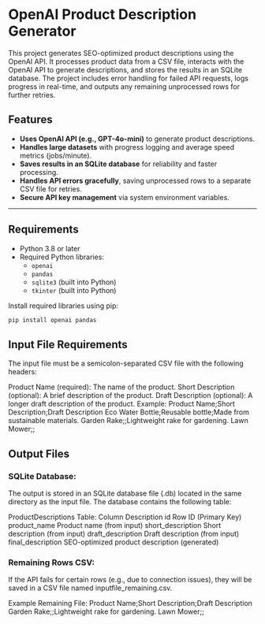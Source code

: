 # OpenAI Product Description Generator

This project generates SEO-optimized product descriptions using the OpenAI API. It processes product data from a CSV file, interacts with the OpenAI API to generate descriptions, and stores the results in an SQLite database. The project includes error handling for failed API requests, logs progress in real-time, and outputs any remaining unprocessed rows for further retries.

## Features

- **Uses OpenAI API (e.g., GPT-4o-mini)** to generate product descriptions.
- **Handles large datasets** with progress logging and average speed metrics (jobs/minute).
- **Saves results in an SQLite database** for reliability and faster processing.
- **Handles API errors gracefully**, saving unprocessed rows to a separate CSV file for retries.
- **Secure API key management** via system environment variables.

---

## Requirements

- Python 3.8 or later
- Required Python libraries:
  - `openai`
  - `pandas`
  - `sqlite3` (built into Python)
  - `tkinter` (built into Python)

Install required libraries using pip:

```bash
pip install openai pandas

```

## Input File Requirements

The input file must be a semicolon-separated CSV file with the following headers:

Product Name (required): The name of the product.
Short Description (optional): A brief description of the product.
Draft Description (optional): A longer draft description of the product.
Example:
Product Name;Short Description;Draft Description
Eco Water Bottle;Reusable bottle;Made from sustainable materials.
Garden Rake;;Lightweight rake for gardening.
Lawn Mower;;

## Output Files

### SQLite Database:

The output is stored in an SQLite database file (.db) located in the same directory as the input file. The database contains the following table:

ProductDescriptions Table:
Column Description
id Row ID (Primary Key)
product_name Product name (from input)
short_description Short description (from input)
draft_description Draft description (from input)
final_description SEO-optimized product description (generated)

### Remaining Rows CSV:

If the API fails for certain rows (e.g., due to connection issues), they will be saved in a CSV file named inputfile_remaining.csv.

Example Remaining File:
Product Name;Short Description;Draft Description
Garden Rake;;Lightweight rake for gardening.
Lawn Mower;;
